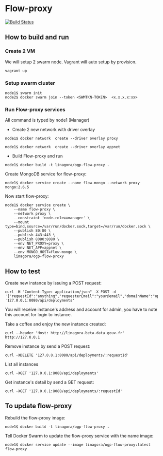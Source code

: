 # Flow-proxy

[![Build Status](https://travis-ci.org/linagora/ogp-flow-proxy.svg?branch=master)](https://travis-ci.org/linagora/ogp-flow-proxy)

## How to build and run

### Create 2 VM  

We will setup 2 swarm node. Vagrant will auto setup by provision.

```
vagrant up
```

### Setup swarm cluster
```
node1$ swarm init
node2$ docker swarm join --token <SWMTKN-TOKEN>  <x.x.x.x:xx>
```

### Run Flow-proxy services
All command is typed by node1 (Manager)

- Create 2 new network with driver overlay

```
node1$ docker network  create --driver overlay proxy
```
```
node1$ docker network  create --driver overlay appnet
```

- Build Flow-proxy and run

```
node1$ docker build -t linagora/ogp-flow-proxy .
```

Create MongoDB service for flow-proxy:

```
node1$ docker service create --name flow-mongo --network proxy mongo:2.6.5
```

Now start flow-proxy:

```
node1$ docker service create \
    --name flow-proxy \
    --network proxy \
    --constraint 'node.role==manager' \
    --mount type=bind,source=/var/run/docker.sock,target=/var/run/docker.sock \
    --publish 80:80 \
    --publish 443:443 \
    --publish 8080:8080 \
    --env NET_PROXY=proxy \
    --env NET_APP=appnet \
    --env MONGO_HOST=flow-mongo \
    linagora/ogp-flow-proxy
```

## How to test

Create new instance by issuing a POST request:

```
curl -H "Content-Type: application/json" -X POST -d '{"requestId":"anything","requesterEmail":"your@email","domainName":"openpaas"}' '127.0.0.1:8080/api/deployments'
```
You will receive instance's address and account for admin, you have to note this account for login to instance.

Take a coffee and enjoy the new instance created:

```
curl --header 'Host: http://linagora.beta.data.gouv.fr' http://127.0.0.1
```

Remove instance by send a POST request:

```
curl -XDELETE '127.0.0.1:8080/api/deployments/:requestId'
```

List all instances

```
curl -XGET '127.0.0.1:8080/api/deployments'
```

Get instance's detail by send a GET request:

```
curl -XGET '127.0.0.1:8080/api/deployments/:requestId'
```

## To update flow-proxy

Rebuild the flow-proxy image:

```
node1$ docker build -t linagora/ogp-flow-proxy .
```

Tell Docker Swarm to update the flow-proxy service with the name image:

```
node1$ docker service update --image linagora/ogp-flow-proxy:latest flow-proxy
```
